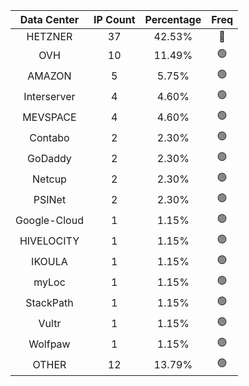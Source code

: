 | Data Center | IP Count | Percentage | Freq |
|:------------:|:--------:|:-----------:|:-----:|
| HETZNER | 37 | 42.53% | 🔴 |
| OVH | 10 | 11.49% | 🟢 |
| AMAZON | 5 | 5.75% | 🟢 |
| Interserver | 4 | 4.60% | 🟢 |
| MEVSPACE | 4 | 4.60% | 🟢 |
| Contabo | 2 | 2.30% | 🟢 |
| GoDaddy | 2 | 2.30% | 🟢 |
| Netcup | 2 | 2.30% | 🟢 |
| PSINet | 2 | 2.30% | 🟢 |
| Google-Cloud | 1 | 1.15% | 🟢 |
| HIVELOCITY | 1 | 1.15% | 🟢 |
| IKOULA | 1 | 1.15% | 🟢 |
| myLoc | 1 | 1.15% | 🟢 |
| StackPath | 1 | 1.15% | 🟢 |
| Vultr | 1 | 1.15% | 🟢 |
| Wolfpaw | 1 | 1.15% | 🟢 |
| OTHER | 12 | 13.79% | 🟢 |
